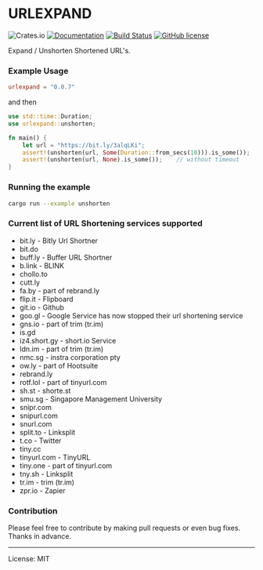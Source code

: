 URLEXPAND
==========
![Crates.io](https://img.shields.io/crates/v/urlexpand)
[![Documentation](https://docs.rs/urlexpand/badge.svg)](https://docs.rs/urlexpand)
[![Build Status](https://travis-ci.com/marirs/urlexpand.svg?branch=main)](https://travis-ci.com/marirs/urlexpand)
[![GitHub license](https://img.shields.io/github/license/marirs/urlexpand)](https://github.com/marirs/urlexpand/blob/main/LICENSE)

Expand / Unshorten Shortened URL's.

### Example Usage

```toml
urlexpand = "0.0.7"
```

and then

```rust
use std::time::Duration;
use urlexpand::unshorten;

fn main() {
    let url = "https://bit.ly/3alqLKi";
    assert!(unshorten(url, Some(Duration::from_secs(10))).is_some());   // with timeout
    assert!(unshorten(url, None).is_some());    // without timeout
}
```

### Running the example

```bash
cargo run --example unshorten
```

### Current list of URL Shortening services supported
- bit.ly - Bitly Url Shortner
- bit.do  
- buff.ly - Buffer URL Shortner
- b.link - BLINK
- chollo.to
- cutt.ly
- fa.by - part of rebrand.ly
- flip.it - Flipboard  
- git.io - Github  
- goo.gl - Google Service has now stopped their url shortening service 
- gns.io - part of trim (tr.im)
- is.gd
- iz4.short.gy - short.io Service  
- ldn.im - part of trim (tr.im)
- nmc.sg - instra corporation pty  
- ow.ly - part of Hootsuite  
- rebrand.ly  
- rotf.lol - part of tinyurl.com
- sh.st - shorte.st
- smu.sg - Singapore Management University  
- snipr.com
- snipurl.com
- snurl.com
- split.to - Linksplit  
- t.co - Twitter
- tiny.cc
- tinyurl.com - TinyURL
- tiny.one - part of tinyurl.com
- tny.sh - Linksplit  
- tr.im - trim (tr.im)
- zpr.io - Zapier

### Contribution

Please feel free to contribute by making pull requests or even bug fixes.  
Thanks in advance.

---
License: MIT